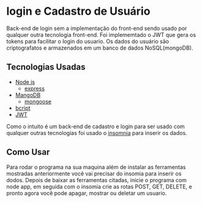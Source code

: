 # login e Cadastro de Usuário

Back-end de login sem a implementação do front-end sendo usado por qualquer outra tecnologia front-end. Foi implememtado o JWT que gera os tokens para facilitar o login do usuario. Os dados do usuário são criptografatos e armazenados em um banco de dados NoSQL(mongoDB).

## Tecnologias Usadas
* [Node js](https://nodejs.org/en/)
  * [express](https://expressjs.com/pt-br/)
* [MangoDB](https://mongodb.com/)
  * [mongoose](https://mongoosejs.com/)
* [bcript](https://www.npmjs.com/package/bcrypt)
* [JWT](https://jwt.io/)

Como o intuito é um back-end de cadastro e login para ser usado com qualquer outras tecnologias foi usado o [insomnia](https://insomnia.rest/) para inserir os dados.

## Como Usar

Para rodar o programa na sua maquina além de instalar as ferramentas mostradas anteriormente você vai precisar do insomia para inserir os dodos.
Depois de baixar as ferramentas citadas, inicie o programa com node app, em seguida com o insomia crie as rotas POST, GET, DELETE, e pronto
agora você pode apagar, mostrar ou deletar um usuario.
